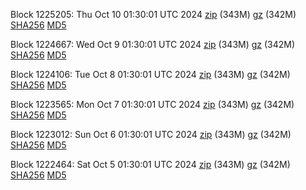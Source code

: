 Block 1225205: Thu Oct 10 01:30:01 UTC 2024 [zip](https://files.01coin.io/mainnet/2024-10-10/bootstrap.dat.zip) (343M) [gz](https://files.01coin.io/mainnet/2024-10-10/bootstrap.dat.tar.gz) (342M) [SHA256](https://files.01coin.io/mainnet/2024-10-10/sha256.txt) [MD5](https://files.01coin.io/mainnet/2024-10-10/md5.txt)

Block 1224667: Wed Oct  9 01:30:01 UTC 2024 [zip](https://files.01coin.io/mainnet/2024-10-09/bootstrap.dat.zip) (343M) [gz](https://files.01coin.io/mainnet/2024-10-09/bootstrap.dat.tar.gz) (342M) [SHA256](https://files.01coin.io/mainnet/2024-10-09/sha256.txt) [MD5](https://files.01coin.io/mainnet/2024-10-09/md5.txt)

Block 1224106: Tue Oct  8 01:30:01 UTC 2024 [zip](https://files.01coin.io/mainnet/2024-10-08/bootstrap.dat.zip) (343M) [gz](https://files.01coin.io/mainnet/2024-10-08/bootstrap.dat.tar.gz) (342M) [SHA256](https://files.01coin.io/mainnet/2024-10-08/sha256.txt) [MD5](https://files.01coin.io/mainnet/2024-10-08/md5.txt)

Block 1223565: Mon Oct  7 01:30:01 UTC 2024 [zip](https://files.01coin.io/mainnet/2024-10-07/bootstrap.dat.zip) (343M) [gz](https://files.01coin.io/mainnet/2024-10-07/bootstrap.dat.tar.gz) (342M) [SHA256](https://files.01coin.io/mainnet/2024-10-07/sha256.txt) [MD5](https://files.01coin.io/mainnet/2024-10-07/md5.txt)

Block 1223012: Sun Oct  6 01:30:01 UTC 2024 [zip](https://files.01coin.io/mainnet/2024-10-06/bootstrap.dat.zip) (343M) [gz](https://files.01coin.io/mainnet/2024-10-06/bootstrap.dat.tar.gz) (342M) [SHA256](https://files.01coin.io/mainnet/2024-10-06/sha256.txt) [MD5](https://files.01coin.io/mainnet/2024-10-06/md5.txt)

Block 1222464: Sat Oct  5 01:30:01 UTC 2024 [zip](https://files.01coin.io/mainnet/2024-10-05/bootstrap.dat.zip) (343M) [gz](https://files.01coin.io/mainnet/2024-10-05/bootstrap.dat.tar.gz) (342M) [SHA256](https://files.01coin.io/mainnet/2024-10-05/sha256.txt) [MD5](https://files.01coin.io/mainnet/2024-10-05/md5.txt)
